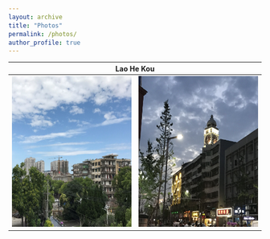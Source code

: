 ```yaml
---
layout: archive
title: "Photos"
permalink: /photos/
author_profile: true
---
```

<table>
    <thead>
        <tr>
            <th colspan="2">Lao He Kou</th>
        </tr>
    </thead>
    <tbody>
        <tr>
          <td valign="top"><img src='/images/老河口1.jpg' alt="Lao He Kou1" width=250 height=300/></td>
          <td valign="top"><img src='/images/老河口2.jpg' alt="Lao He Kou2" width=250 height=300/></td>
        </tr>
    </tbody>
</table>

